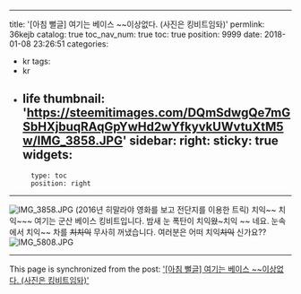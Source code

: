 
---
title: '[아침 뻘글] 여기는 베이스 ~~이상없다. (사진은 킹비트임돠)'
permlink: 36kejb
catalog: true
toc_nav_num: true
toc: true
position: 9999
date: 2018-01-08 23:26:51
categories:
- kr
tags:
- kr
- life
thumbnail: 'https://steemitimages.com/DQmSdwgQe7mGSbHXjbuqRAqGpYwHd2wYfkyvkUWvtuXtM5w/IMG_3858.JPG'
sidebar:
    right:
        sticky: true
widgets:
    -
        type: toc
        position: right
---


![IMG_3858.JPG](https://steemitimages.com/DQmSdwgQe7mGSbHXjbuqRAqGpYwHd2wYfkyvkUWvtuXtM5w/IMG_3858.JPG)
(2016년 히말라야 영화를 보고 전단지를 이용한 트릭)
치익~~ 치익~~~ 여기는 군산 베이스  킹비트입니다. 
밤새 눈 폭탄이 치익~~왔~~~치익 ~~ 네요. 
눈속에서 치익~~ 차를 ~~치치익~~ 무사히 꺼냈습니다. 
여러분은 어떠 치익~~치익~~ 신가요??
![IMG_5808.JPG](https://steemitimages.com/DQmQWS8CrRfqcGmxRbybhaNqjUCyU45fWHMj1hYPem434f7/IMG_5808.JPG)

- - -

This page is synchronized from the post: ['[아침 뻘글] 여기는 베이스 ~~이상없다. (사진은 킹비트임돠)'](https://steemit.com/@kingbit/36kejb)
